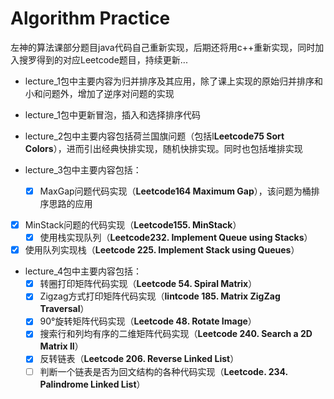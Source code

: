# Algorithm Practice



左神的算法课部分题目java代码自己重新实现，后期还将用c++重新实现，同时加入搜罗得到的对应Leetcode题目，持续更新...

* lecture_1包中主要内容为归并排序及其应用，除了课上实现的原始归并排序和小和问题外，增加了逆序对问题的实现
* lecture_1包中更新冒泡，插入和选择排序代码
* lecture_2包中主要内容包括荷兰国旗问题（包括l**Leetcode75 Sort Colors**），进而引出经典快排实现，随机快排实现。同时也包括堆排实现
* lecture_3包中主要内容包括：

  - [x] MaxGap问题代码实现（**Leetcode164 Maximum Gap**），该问题为桶排序思路的应用
- [x] MinStack问题的代码实现（**Leetcode155. MinStack**）
  - [x] 使用栈实现队列（**Leetcode232. Implement Queue using Stacks**）
- [x] 使用队列实现栈（**Leetcode 225. Implement Stack using Queues**）
* lecture_4包中主要内容包括：
  - [x] 转圈打印矩阵代码实现（**Leetcode 54. Spiral Matrix**）
  - [x] Zigzag方式打印矩阵代码实现（**lintcode 185. Matrix ZigZag Traversal**）
  - [x] 90°旋转矩阵代码实现（**Leetcode 48. Rotate Image**）
  - [x] 搜索行和列均有序的二维矩阵代码实现（**Leetcode 240. Search a 2D Matrix II**）
  - [x] 反转链表（**Leetcode 206. Reverse Linked List**）
  - [ ] 判断一个链表是否为回文结构的各种代码实现（**Leetcode. 234. Palindrome Linked List**）
